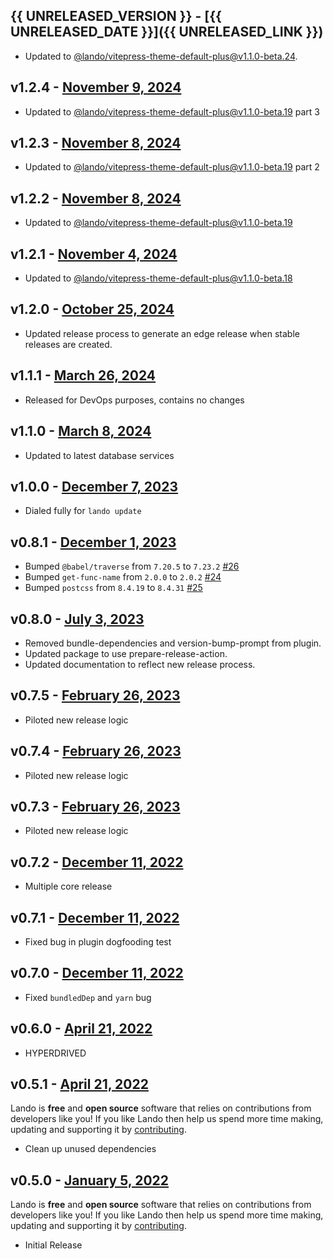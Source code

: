 ## {{ UNRELEASED_VERSION }} - [{{ UNRELEASED_DATE }}]({{ UNRELEASED_LINK }})

* Updated to [@lando/vitepress-theme-default-plus@v1.1.0-beta.24](https://github.com/lando/vitepress-theme-default-plus/releases/tag/v1.1.0-beta.24).

## v1.2.4 - [November 9, 2024](https://github.com/lando/dotnet/releases/tag/v1.2.4)

* Updated to [@lando/vitepress-theme-default-plus@v1.1.0-beta.19](https://github.com/lando/vitepress-theme-default-plus/releases/tag/v1.1.0-beta.19) part 3

## v1.2.3 - [November 8, 2024](https://github.com/lando/dotnet/releases/tag/v1.2.3)

* Updated to [@lando/vitepress-theme-default-plus@v1.1.0-beta.19](https://github.com/lando/vitepress-theme-default-plus/releases/tag/v1.1.0-beta.19) part 2

## v1.2.2 - [November 8, 2024](https://github.com/lando/dotnet/releases/tag/v1.2.2)

* Updated to [@lando/vitepress-theme-default-plus@v1.1.0-beta.19](https://github.com/lando/vitepress-theme-default-plus/releases/tag/v1.1.0-beta.19)

## v1.2.1 - [November 4, 2024](https://github.com/lando/dotnet/releases/tag/v1.2.1)

* Updated to [@lando/vitepress-theme-default-plus@v1.1.0-beta.18](https://github.com/lando/vitepress-theme-default-plus/releases/tag/v1.1.0-beta.18)

## v1.2.0 - [October 25, 2024](https://github.com/lando/dotnet/releases/tag/v1.2.0)

* Updated release process to generate an edge release when stable releases are created.

## v1.1.1 - [March 26, 2024](https://github.com/lando/dotnet/releases/tag/v1.1.1)

* Released for DevOps purposes, contains no changes

## v1.1.0 - [March 8, 2024](https://github.com/lando/dotnet/releases/tag/v1.1.0)

* Updated to latest database services

## v1.0.0 - [December 7, 2023](https://github.com/lando/dotnet/releases/tag/v1.0.0)

* Dialed fully for `lando update`

## v0.8.1 - [December 1, 2023](https://github.com/lando/dotnet/releases/tag/v0.8.1)

* Bumped `@babel/traverse` from `7.20.5` to `7.23.2` [#26](https://github.com/lando/dotnet/issues/26)
* Bumped `get-func-name` from `2.0.0` to `2.0.2` [#24](https://github.com/lando/dotnet/issues/24)
* Bumped `postcss` from `8.4.19` to `8.4.31` [#25](https://github.com/lando/dotnet/issues/25)

## v0.8.0 - [July 3, 2023](https://github.com/lando/dotnet/releases/tag/v0.8.0)

* Removed bundle-dependencies and version-bump-prompt from plugin.
* Updated package to use prepare-release-action.
* Updated documentation to reflect new release process.

## v0.7.5 - [February 26, 2023](https://github.com/lando/dotnet/releases/tag/v0.7.5)

* Piloted new release logic

## v0.7.4 - [February 26, 2023](https://github.com/lando/dotnet/releases/tag/v0.7.4)

* Piloted new release logic

## v0.7.3 - [February 26, 2023](https://github.com/lando/dotnet/releases/tag/v0.7.3)

* Piloted new release logic

## v0.7.2 - [December 11, 2022](https://github.com/lando/dotnet/releases/tag/v0.7.2)

* Multiple core release

## v0.7.1 - [December 11, 2022](https://github.com/lando/dotnet/releases/tag/v0.7.1)

* Fixed bug in plugin dogfooding test

## v0.7.0 - [December 11, 2022](https://github.com/lando/dotnet/releases/tag/v0.7.0)

* Fixed `bundledDep` and `yarn` bug

## v0.6.0 - [April 21, 2022](https://github.com/lando/dotnet/releases/tag/v0.6.0)

* HYPERDRIVED

## v0.5.1 - [April 21, 2022](https://github.com/lando/dotnet/releases/tag/v0.5.1)

Lando is **free** and **open source** software that relies on contributions from developers like you! If you like Lando then help us spend more time making, updating and supporting it by [contributing](https://github.com/sponsors/lando).

* Clean up unused dependencies

## v0.5.0 - [January 5, 2022](https://github.com/lando/dotnet/releases/tag/v0.5.0)

Lando is **free** and **open source** software that relies on contributions from developers like you! If you like Lando then help us spend more time making, updating and supporting it by [contributing](https://github.com/sponsors/lando).

* Initial Release
